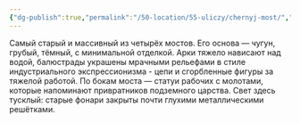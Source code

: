 ```yaml
---
{"dg-publish":true,"permalink":"/50-location/55-uliczy/chernyj-most/","tags":["локация/улица"]}
---
```


Самый старый и массивный из четырёх мостов. Его основа — чугун, грубый, тёмный, с минимальной отделкой. Арки тяжело нависают над водой, балюстрады украшены мрачными рельефами в стиле индустриального экспрессионизма - цепи и сгорбленные фигуры за тяжелой работой. По бокам моста — статуи рабочих с молотами, которые напоминают привратников подземного царства. Свет здесь тусклый: старые фонари закрыты почти глухими металлическими решётками.